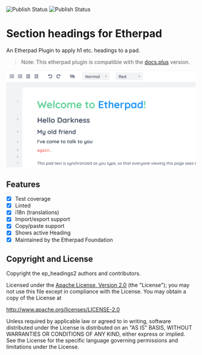 ![Publish Status](https://github.com/ether/ep_headings2/workflows/Node.js%20Package/badge.svg) ![Publish Status](https://github.com/ether/ep_headings2/workflows/Node.js%20Package/badge.svg)
# Section headings for Etherpad

An Etherpad Plugin to apply h1 etc. headings to a pad.

> Note: This etherpad plugin is compatible with the [docs.plus](https://github.com/nwspk/docs.plus) version.

![Screenshot](screenshot.png)

## Features

- [x] Test coverage
- [x] Linted
- [x] i18n (translations)
- [x] Import/export support
- [x] Copy/paste support
- [x] Shows active Heading
- [x] Maintained by the Etherpad Foundation

## Copyright and License

Copyright the ep_headings2 authors and contributors.

Licensed under the [Apache License, Version 2.0](LICENSE) (the "License"); you
may not use this file except in compliance with the License. You may obtain a
copy of the License at

http://www.apache.org/licenses/LICENSE-2.0

Unless required by applicable law or agreed to in writing, software distributed
under the License is distributed on an "AS IS" BASIS, WITHOUT WARRANTIES OR
CONDITIONS OF ANY KIND, either express or implied. See the License for the
specific language governing permissions and limitations under the License.

